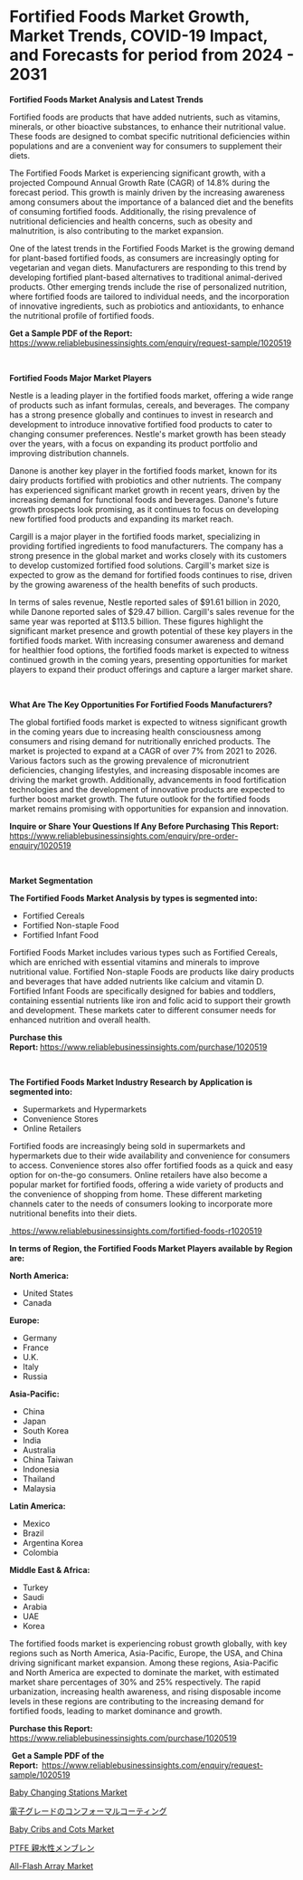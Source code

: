 <p><h1>Fortified Foods Market Growth, Market Trends, COVID-19 Impact, and Forecasts for period from 2024 - 2031</h1></p><p><strong>Fortified Foods Market Analysis and Latest Trends</strong></p>
<p><p>Fortified foods are products that have added nutrients, such as vitamins, minerals, or other bioactive substances, to enhance their nutritional value. These foods are designed to combat specific nutritional deficiencies within populations and are a convenient way for consumers to supplement their diets.</p><p>The Fortified Foods Market is experiencing significant growth, with a projected Compound Annual Growth Rate (CAGR) of 14.8% during the forecast period. This growth is mainly driven by the increasing awareness among consumers about the importance of a balanced diet and the benefits of consuming fortified foods. Additionally, the rising prevalence of nutritional deficiencies and health concerns, such as obesity and malnutrition, is also contributing to the market expansion.</p><p>One of the latest trends in the Fortified Foods Market is the growing demand for plant-based fortified foods, as consumers are increasingly opting for vegetarian and vegan diets. Manufacturers are responding to this trend by developing fortified plant-based alternatives to traditional animal-derived products. Other emerging trends include the rise of personalized nutrition, where fortified foods are tailored to individual needs, and the incorporation of innovative ingredients, such as probiotics and antioxidants, to enhance the nutritional profile of fortified foods.</p></p>
<p><strong>Get a Sample PDF of the Report:&nbsp;</strong> <a href="https://www.reliablebusinessinsights.com/enquiry/request-sample/1020519">https://www.reliablebusinessinsights.com/enquiry/request-sample/1020519</a></p>
<p>&nbsp;</p>
<p><strong>Fortified Foods Major Market Players</strong></p>
<p><p>Nestle is a leading player in the fortified foods market, offering a wide range of products such as infant formulas, cereals, and beverages. The company has a strong presence globally and continues to invest in research and development to introduce innovative fortified food products to cater to changing consumer preferences. Nestle's market growth has been steady over the years, with a focus on expanding its product portfolio and improving distribution channels.</p><p>Danone is another key player in the fortified foods market, known for its dairy products fortified with probiotics and other nutrients. The company has experienced significant market growth in recent years, driven by the increasing demand for functional foods and beverages. Danone's future growth prospects look promising, as it continues to focus on developing new fortified food products and expanding its market reach.</p><p>Cargill is a major player in the fortified foods market, specializing in providing fortified ingredients to food manufacturers. The company has a strong presence in the global market and works closely with its customers to develop customized fortified food solutions. Cargill's market size is expected to grow as the demand for fortified foods continues to rise, driven by the growing awareness of the health benefits of such products.</p><p>In terms of sales revenue, Nestle reported sales of $91.61 billion in 2020, while Danone reported sales of $29.47 billion. Cargill's sales revenue for the same year was reported at $113.5 billion. These figures highlight the significant market presence and growth potential of these key players in the fortified foods market. With increasing consumer awareness and demand for healthier food options, the fortified foods market is expected to witness continued growth in the coming years, presenting opportunities for market players to expand their product offerings and capture a larger market share.</p></p>
<p>&nbsp;</p>
<p><strong>What Are The Key Opportunities For Fortified Foods Manufacturers?</strong></p>
<p><p>The global fortified foods market is expected to witness significant growth in the coming years due to increasing health consciousness among consumers and rising demand for nutritionally enriched products. The market is projected to expand at a CAGR of over 7% from 2021 to 2026. Various factors such as the growing prevalence of micronutrient deficiencies, changing lifestyles, and increasing disposable incomes are driving the market growth. Additionally, advancements in food fortification technologies and the development of innovative products are expected to further boost market growth. The future outlook for the fortified foods market remains promising with opportunities for expansion and innovation.</p></p>
<p><strong>Inquire or Share Your Questions If Any Before Purchasing This Report:</strong> <a href="https://www.reliablebusinessinsights.com/enquiry/pre-order-enquiry/1020519">https://www.reliablebusinessinsights.com/enquiry/pre-order-enquiry/1020519</a></p>
<p>&nbsp;</p>
<p><strong>Market Segmentation</strong></p>
<p><strong>The Fortified Foods Market Analysis by types is segmented into:</strong></p>
<p><ul><li>Fortified Cereals</li><li>Fortified Non-staple Food</li><li>Fortified Infant Food</li></ul></p>
<p><p>Fortified Foods Market includes various types such as Fortified Cereals, which are enriched with essential vitamins and minerals to improve nutritional value. Fortified Non-staple Foods are products like dairy products and beverages that have added nutrients like calcium and vitamin D. Fortified Infant Foods are specifically designed for babies and toddlers, containing essential nutrients like iron and folic acid to support their growth and development. These markets cater to different consumer needs for enhanced nutrition and overall health.</p></p>
<p><strong>Purchase this Report:&nbsp;</strong><a href="https://www.reliablebusinessinsights.com/purchase/1020519">https://www.reliablebusinessinsights.com/purchase/1020519</a></p>
<p>&nbsp;</p>
<p><strong>The Fortified Foods Market Industry Research by Application is segmented into:</strong></p>
<p><ul><li>Supermarkets and Hypermarkets</li><li>Convenience Stores</li><li>Online Retailers</li></ul></p>
<p><p>Fortified foods are increasingly being sold in supermarkets and hypermarkets due to their wide availability and convenience for consumers to access. Convenience stores also offer fortified foods as a quick and easy option for on-the-go consumers. Online retailers have also become a popular market for fortified foods, offering a wide variety of products and the convenience of shopping from home. These different marketing channels cater to the needs of consumers looking to incorporate more nutritional benefits into their diets.</p></p>
<p><a href="https://www.reliablebusinessinsights.com/fortified-foods-r1020519">&nbsp;https://www.reliablebusinessinsights.com/fortified-foods-r1020519</a></p>
<p><strong>In terms of Region, the Fortified Foods Market Players available by Region are:</strong></p>
<p>
    <p> <strong> North America: </strong>
        <ul>
            <li>United States</li>
            <li>Canada</li>
        </ul>
        </p> 
    <p> <strong> Europe: </strong>
        <ul>
            <li>Germany</li>
            <li>France</li>
            <li>U.K.</li>
            <li>Italy</li>
            <li>Russia</li>
        </ul>
        </p> 
    <p> <strong> Asia-Pacific: </strong>
        <ul>
            <li>China</li>
            <li>Japan</li>
            <li>South Korea</li>
            <li>India</li>
            <li>Australia</li>
            <li>China Taiwan</li>
            <li>Indonesia</li>
            <li>Thailand</li>
            <li>Malaysia</li>
        </ul>
        </p> 
    <p> <strong> Latin America: </strong>
        <ul>
            <li>Mexico</li>
            <li>Brazil</li>
            <li>Argentina Korea</li>
            <li>Colombia</li>
        </ul>
        </p> 
    <p> <strong> Middle East & Africa: </strong>
        <ul>
            <li>Turkey</li>
            <li>Saudi</li>
            <li>Arabia</li>
            <li>UAE</li>
            <li>Korea</li>
        </ul>
    </p>
    </p>
<p><p>The fortified foods market is experiencing robust growth globally, with key regions such as North America, Asia-Pacific, Europe, the USA, and China driving significant market expansion. Among these regions, Asia-Pacific and North America are expected to dominate the market, with estimated market share percentages of 30% and 25% respectively. The rapid urbanization, increasing health awareness, and rising disposable income levels in these regions are contributing to the increasing demand for fortified foods, leading to market dominance and growth.</p></p>
<p><strong>Purchase this Report: </strong><a href="https://www.reliablebusinessinsights.com/purchase/1020519">https://www.reliablebusinessinsights.com/purchase/1020519</a></p>
<p>&nbsp;<strong>Get a Sample PDF of the Report:&nbsp;&nbsp;</strong><a href="https://www.reliablebusinessinsights.com/enquiry/request-sample/1020519">https://www.reliablebusinessinsights.com/enquiry/request-sample/1020519</a></p>
<p><strong></strong></p>
<p><p><a href="https://issuu.com/reportprime-2/docs/baby-changing-stations-market-size-2030.pptx">Baby Changing Stations Market</a></p><p><a href="https://github.com/luffiazaza/Market-Research-Report-List-1/blob/main/257215087784.md">電子グレードのコンフォーマルコーティング</a></p><p><a href="https://issuu.com/reportprime-2/docs/baby-cribs-and-cots-market-size-2030.pptx">Baby Cribs and Cots Market</a></p><p><a href="https://github.com/one-cool-chick/Market-Research-Report-List-1/blob/main/764118387785.md">PTFE 親水性メンブレン</a></p><p><a href="https://github.com/tamvrosiya/Market-Research-Report-List-4/blob/main/all-flash-array-market.md">All-Flash Array Market</a></p></p>